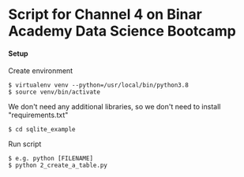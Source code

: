 # Script for Channel 4 on Binar Academy Data Science Bootcamp

#### Setup

Create environment

```
$ virtualenv venv --python=/usr/local/bin/python3.8
$ source venv/bin/activate
```

We don't need any additional libraries, so we don't need to install "requirements.txt"

```
$ cd sqlite_example 
```

Run script

```
$ e.g. python [FILENAME]
$ python 2_create_a_table.py
```